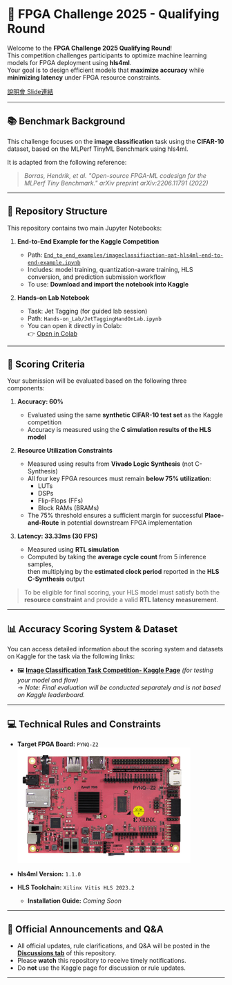 # 🚀 FPGA Challenge 2025 - Qualifying Round

Welcome to the **FPGA Challenge 2025 Qualifying Round**!  
This competition challenges participants to optimize machine learning models for FPGA deployment using **hls4ml**.  
Your goal is to design efficient models that **maximize accuracy** while **minimizing latency** under FPGA resource constraints.

[說明會 Slide連結](https://docs.google.com/presentation/d/1OIOMooFQwtG3PbOmsHJBCioEiUcM4BC_snaBOUiuI5U/edit?usp=sharing)

---

## 📚 Benchmark Background

This challenge focuses on the **image classification** task using the **CIFAR-10** dataset, based on the MLPerf TinyML Benchmark using hls4ml.

It is adapted from the following reference:

> *Borras, Hendrik, et al. "Open-source FPGA-ML codesign for the MLPerf Tiny Benchmark." arXiv preprint arXiv:2206.11791 (2022)*

---

## 📁 Repository Structure

This repository contains two main Jupyter Notebooks:

1. **End-to-End Example for the Kaggle Competition**  
   - Path: [`End_to_end_examples/imageclassifiaction-qat-hls4ml-end-to-end-example.ipynb`](https://github.com/nycu-pcs-lab/FPGA_Challenge2025_Qualifying_Round_Challenge/blob/main/End_to_end_examples/imageclassifiaction-qat-hls4ml-end-to-end-example.ipynb)  
   - Includes: model training, quantization-aware training, HLS conversion, and prediction submission workflow  
   - To use: **Download and import the notebook into Kaggle**
    
2. **Hands-on Lab Notebook**  
   - Task: Jet Tagging (for guided lab session)  
   - Path: `Hands-on_Lab/JetTaggingHandOnLab.ipynb`  
   - You can open it directly in Colab:  
     👉 [Open in Colab](https://colab.research.google.com/github/nycu-pcs-lab/FPGA_Challenge2025_Qualifying_Round_Challenge/blob/main/Hands-on_Lab/JetTaggingHandOnLab.ipynb)


---

## 🧮 Scoring Criteria

Your submission will be evaluated based on the following three components:

1. **Accuracy: 60%**  
   - Evaluated using the same **synthetic CIFAR-10 test set** as the Kaggle competition
   - Accuracy is measured using the **C simulation results of the HLS model**

2. **Resource Utilization Constraints**  
   - Measured using results from **Vivado Logic Synthesis** (not C-Synthesis)  
   - All four key FPGA resources must remain **below 75% utilization**:
     - LUTs  
     - DSPs  
     - Flip-Flops (FFs)  
     - Block RAMs (BRAMs)  
   - The 75% threshold ensures a sufficient margin for successful **Place-and-Route** in potential downstream FPGA implementation

3. **Latency: 33.33ms (30 FPS)**  
   - Measured using **RTL simulation**  
   - Computed by taking the **average cycle count** from 5 inference samples,  
     then multiplying by the **estimated clock period** reported in the **HLS C-Synthesis** output

> To be eligible for final scoring, your HLS model must satisfy both the **resource constraint** and provide a valid **RTL latency measurement**.

---

## 📊 Accuracy Scoring System & Dataset

You can access detailed information about the scoring system and datasets on Kaggle for the task via the following links:

- 🖼️ **[Image Classification Task Competition- Kaggle Page](https://www.kaggle.com/t/6d1444ed9f804d379d13c68a18a2cf58)** *(for testing your model and flow)*  
  → *Note: Final evaluation will be conducted separately and is not based on Kaggle leaderboard.*

---

## 💻 Technical Rules and Constraints

- **Target FPGA Board:** `PYNQ-Z2`  
  <img src="./Figures/PYNQ-Z2-Large-scaled.jpg" alt="PYNQ-Z2 FPGA" width="400">

- **hls4ml Version:** `1.1.0`  
- **HLS Toolchain:** `Xilinx Vitis HLS 2023.2`  
  - **Installation Guide:** *Coming Soon*

---

## 📣 Official Announcements and Q&A

- All official updates, rule clarifications, and Q&A will be posted in the **[Discussions tab](https://github.com/nycu-pcs-lab/FPGA_Challenge2025_Qualifying_Round_Challenge/discussions)** of this repository.
- Please **watch** this repository to receive timely notifications.
- Do **not** use the Kaggle page for discussion or rule updates.

---

